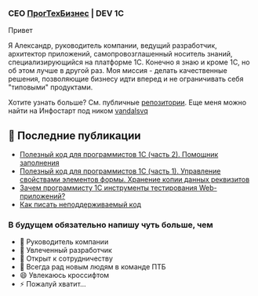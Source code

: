 ### CEO [ПрогТехБизнес](https://github.com/progtb) | DEV 1C

Привет

Я Александр, руководитель компании, ведущий разработчик, архитектор приложений, самопровозглашенный носитель знаний, специализирующийся на платформе 1С. Конечно я знаю и кроме 1С, но об этом лучше в другой раз. Моя миссия - делать качественные решения, позволяющие бизнесу идти вперед и не ограничивать себя "типовыми" продуктами.

Хотите узнать больше? См. публичные [репозитории](https://github.com/vandalsvq?tab=repositories).
Еще меня можно найти на Инфостарт под ником [vandalsvq](https://infostart.ru/profile/15675/)

## 📝 Последние публикации

* [Полезный код для программистов 1С (часть 2). Помощник заполнения](https://infostart.ru/public/846804/)
* [Полезный код для программистов 1С (часть 1). Управление свойствами элементов формы. Хранение копии данных реквизитов](https://infostart.ru/1c/articles/677396/)
* [Зачем программисту 1С инструменты тестирования Web-приложений?](https://infostart.ru/1c/articles/573460/)
* [Как писать неподдерживаемый код](https://infostart.ru/1c/articles/391560/)

### В будущем обязательно напишу чуть больше, чем

- 🔭 Руководитель компании
- 🌱 Увлеченный разработчик
- 👯 Открыт к сотрудничеству
- 💬 Всегда рад новым людям в команде ПТБ
- 😄 Увлекаюсь кроссифтом
- ⚡ Пожалуй хватит...
